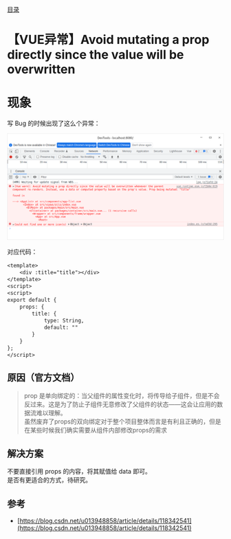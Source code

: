 [目录](./)
# 【VUE异常】Avoid mutating a prop directly since the value will be overwritten

# 现象
写 Bug 的时候出现了这么个异常：

![](./Avoid_mutating_a_prop....png)

对应代码：
```
<template>
	<div :title="title"></div>
</template>
<script>
<script>
export default {
	props: {
		title: {
			type: String,
			default: ""
		}
	}
};
</script>
```

## 原因（官方文档）
> prop 是单向绑定的：当父组件的属性变化时，将传导给子组件，但是不会反过来。这是为了防止子组件无意修改了父组件的状态——这会让应用的数据流难以理解。  
> 虽然废弃了props的双向绑定对于整个项目整体而言是有利且正确的，但是在某些时候我们确实需要从组件内部修改props的需求

## 解决方案

不要直接引用 props 的内容，将其赋值给 data 即可。  
是否有更适合的方式，待研究。

## 参考

* [https://blog.csdn.net/u013948858/article/details/118342541](https://blog.csdn.net/u013948858/article/details/118342541)